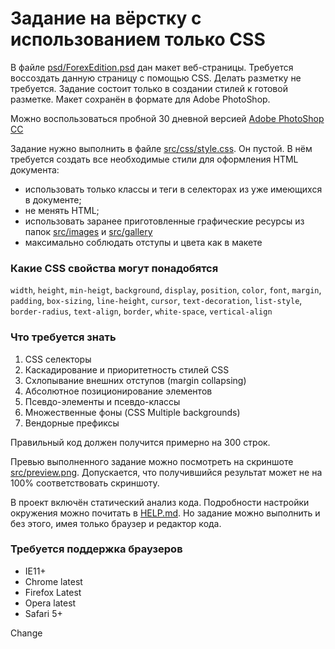 # Задание на вёрстку с использованием только CSS

В файле [psd/ForexEdition.psd](./psd/ForexEdition.psd) дан макет веб-страницы. Требуется воссоздать данную страницу с помощью CSS. Делать разметку не требуется. Задание состоит только в создании стилей к готовой разметке. Макет сохранён в формате для Adobe PhotoShop.

Можно воспользоваться пробной 30 дневной версией [Adobe PhotoShop CC](http://www.adobe.com/ru/products/photoshop.html)

Задание нужно выполнить в файле [src/css/style.css](./src/css/style.css). Он пустой. В нём требуется создать все необходимые стили для оформления HTML документа:

- использовать только классы и теги в селекторах из уже имеющихся в документе;
- не менять HTML;
- использовать заранее приготовленные графические ресурсы из папок [src/images](./src/images) и [src/gallery](./src/gallery)
- максимально соблюдать отступы и цвета как в макете

### Какие CSS свойства могут понадобятся

`width`, `height`, `min-heigt`, `background`, `display`, `position`, `color`, `font`, `margin`, `padding`, `box-sizing`, `line-height`, `cursor`, `text-decoration`, `list-style`, `border-radius`, `text-align`, `border`, `white-space`, `vertical-align`

### Что требуется знать

1. CSS селекторы
2. Каскадирование и приоритетность стилей CSS
3. Схлопывание внешних отступов (margin collapsing)
4. Абсолютное позиционирование элементов
5. Псевдо-элементы и псевдо-классы
6. Множественные фоны (CSS Multiple backgrounds)
7. Вендорные префиксы

Правильный код должен получится примерно на 300 строк.

Превью выполненного задание можно посмотреть на скриншоте [src/preview.png](./src/preview.png). Допускается, что получившийся результат может не на 100% соответствовать скриншоту.

В проект включён статический анализ кода. Подробности настройки окружения можно почитать в [HELP.md](./HELP.md). Но задание можно выполнить и без этого, имея только браузер и редактор кода.

### Требуется поддержка браузеров

- IE11+
- Chrome latest
- Firefox Latest
- Opera latest
- Safari 5+

Change
